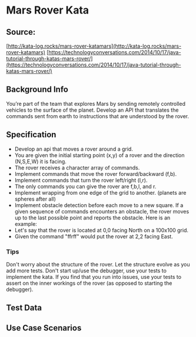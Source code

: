 # Mars Rover Kata

## Source:
[http://kata-log.rocks/mars-rover-katamars](http://kata-log.rocks/mars-rover-katamars)
[https://technologyconversations.com/2014/10/17/java-tutorial-through-katas-mars-rover/](https://technologyconversations.com/2014/10/17/java-tutorial-through-katas-mars-rover/)


## Background Info

You’re part of the team that explores Mars by sending remotely controlled vehicles to the surface of the planet. Develop an API that translates the commands sent from earth to instructions that are understood by the rover.


## Specification

- Develop an api that moves a rover around a grid.
- You are given the initial starting point (x,y) of a rover and the direction (N,S,E,W) it is facing.
- The rover receives a character array of commands.
- Implement commands that move the rover forward/backward (f,b).
- Implement commands that turn the rover left/right (l,r).
- The only commands you can give the rover are f,b,l, and r.
- Implement wrapping from one edge of the grid to another. (planets are spheres after all)
- Implement obstacle detection before each move to a new square. If a given sequence of commands encounters an obstacle, the rover moves up to the last possible point and reports the obstacle.
Here is an example:
- Let's say that the rover is located at 0,0 facing North on a 100x100 grid.
- Given the command "ffrff" would put the rover at 2,2 facing East.

### Tips

Don't worry about the structure of the rover. Let the structure evolve as you add more tests. 
Don't start up/use the debugger, use your tests to implement the kata. 
If you find that you run into issues, use your tests to assert on the inner workings of the rover (as opposed to starting the debugger).


## Test Data

## Use Case Scenarios